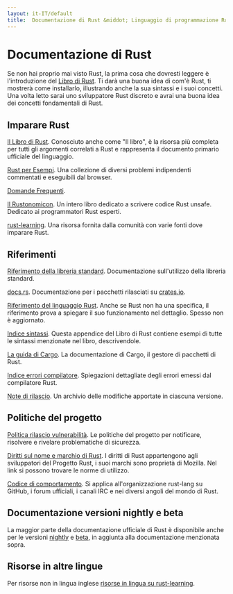 ```yaml
---
layout: it-IT/default
title:  Documentazione di Rust &middot; Linguaggio di programmazione Rust
---
```


# Documentazione di Rust

Se non hai proprio mai visto Rust, la prima cosa che dovresti leggere
è l'introduzione del [Libro di Rust][book].
Ti darà una buona idea di com'è Rust, ti mostrerà come installarlo,
illustrando anche la sua sintassi e i suoi concetti.
Una volta letto sarai uno sviluppatore Rust discreto e avrai una
buona idea dei concetti fondamentali di Rust.

## Imparare Rust

[Il Libro di Rust][book]. Conosciuto anche come "Il libro",
è la risorsa più completa per tutti gli argomenti correlati a Rust e
rappresenta il documento primario ufficiale del linguaggio.

[Rust per Esempi][rbe]. Una collezione di diversi problemi indipendenti
commentati e eseguibili dal browser.

[Domande Frequenti][faq].

[Il Rustonomicon][nomicon]. 
Un intero libro dedicato a scrivere codice Rust unsafe.
Dedicato ai programmatori Rust esperti.

[rust-learning]. Una risorsa fornita dalla comunità con varie fonti dove imparare Rust.

[book]: https://doc.rust-lang.org/book/
[rbe]: http://rustbyexample.com
[faq]: faq.html
[nomicon]: https://doc.rust-lang.org/nomicon/
[rust-learning]: https://github.com/ctjhoa/rust-learning

## Riferimenti

[Riferimento della libreria standard][api]. Documentazione sull'utilizzo della libreria standard.

[docs.rs]. Documentazione per i pacchetti rilasciati su [crates.io].

[Riferimento del linguaggio Rust][ref]. 
Anche se Rust non ha una specifica, il riferimento
prova a spiegare il suo funzionamento nel dettaglio.
Spesso non è aggiornato.

[Indice sintassi][syn]. 
Questa appendice del Libro di Rust contiene esempi di tutte 
le sintassi menzionate nel libro, descrivendole.

[La guida di Cargo][cargo]. La documentazione di Cargo,
il gestore di pacchetti di Rust.

[Indice errori compilatore][err]. Spiegazioni dettagliate degli
errori emessi dal compilatore Rust.

[Note di rilascio][release_notes]. Un archivio delle modifiche apportate in ciascuna versione.

[api]: https://doc.rust-lang.org/std/
[syn]: https://doc.rust-lang.org/book/syntax-index.html
[ref]: https://doc.rust-lang.org/reference.html
[cargo]: http://doc.crates.io/guide.html
[err]: https://doc.rust-lang.org/error-index.html
[release_notes]: https://github.com/rust-lang/rust/blob/stable/RELEASES.md
[docs.rs]: https://docs.rs
[crates.io]: https://crates.io

## Politiche del progetto

[Politica rilascio vulnerabilità][security]. Le politiche del progetto
per notificare, risolvere e rivelare problematiche di sicurezza.

[Diritti sul nome e marchio di Rust][legal]. I diritti di Rust
appartengono agli sviluppatori del Progetto Rust, i suoi marchi 
sono proprietà di Mozilla. Nel link si possono trovare le 
norme di utilizzo.

[Codice di comportamento][coc]. Si applica all'organizzazione rust-lang
su GitHub, i forum ufficiali, i canali IRC e nei diversi angoli del mondo di Rust.

[security]: security.html
[legal]: legal.html
[coc]: https://www.rust-lang.org/it-IT/conduct.html

## Documentazione versioni nightly e beta

La maggior parte della documentazione ufficiale di Rust è disponibile
anche per le versioni [nightly] e [beta], in aggiunta alla documentazione
menzionata sopra.

[nightly]: https://doc.rust-lang.org/nightly/
[beta]: https://doc.rust-lang.org/beta/

## Risorse in altre lingue

Per risorse non in lingua inglese
[risorse in lingua su rust-learning][locale].

[locale]: https://github.com/ctjhoa/rust-learning#locale-links
